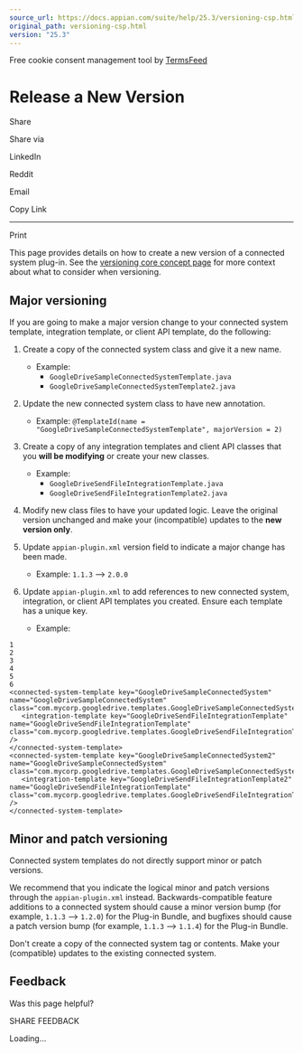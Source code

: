 ```yaml
---
source_url: https://docs.appian.com/suite/help/25.3/versioning-csp.html
original_path: versioning-csp.html
version: "25.3"
---
```


Free cookie consent management tool by [TermsFeed](https://www.termsfeed.com/)

# Release a New Version

Share

Share via

LinkedIn

Reddit

Email

Copy Link

* * *

Print

This page provides details on how to create a new version of a connected system plug-in. See the [versioning core concept page](versioning.html) for more context about what to consider when versioning.

## Major versioning

If you are going to make a major version change to your connected system template, integration template, or client API template, do the following:

1.  Create a copy of the connected system class and give it a new name.
    -   Example:
        -   `GoogleDriveSampleConnectedSystemTemplate.java`
        -   `GoogleDriveSampleConnectedSystemTemplate2.java`
2.  Update the new connected system class to have new annotation.
    -   Example: `@TemplateId(name = "GoogleDriveSampleConnectedSystemTemplate", majorVersion = 2)`
3.  Create a copy of any integration templates and client API classes that you **will be modifying** or create your new classes.
    -   Example:
        -   `GoogleDriveSendFileIntegrationTemplate.java`
        -   `GoogleDriveSendFileIntegrationTemplate2.java`
4.  Modify new class files to have your updated logic. Leave the original version unchanged and make your (incompatible) updates to the **new version only**.

5.  Update `appian-plugin.xml` version field to indicate a major change has been made.
    -   Example: `1.1.3` –> `2.0.0`
6.  Update `appian-plugin.xml` to add references to new connected system, integration, or client API templates you created. Ensure each template has a unique key.
    -   Example:

```
1
2
3
4
5
6
<connected-system-template key="GoogleDriveSampleConnectedSystem" name="GoogleDriveSampleConnectedSystem" class="com.mycorp.googledrive.templates.GoogleDriveSampleConnectedSystemTemplate">
   <integration-template key="GoogleDriveSendFileIntegrationTemplate" name="GoogleDriveSendFileIntegrationTemplate" class="com.mycorp.googledrive.templates.GoogleDriveSendFileIntegrationTemplate" />
</connected-system-template>
<connected-system-template key="GoogleDriveSampleConnectedSystem2" name="GoogleDriveSampleConnectedSystem" class="com.mycorp.googledrive.templates.GoogleDriveSampleConnectedSystemTemplate2">
   <integration-template key="GoogleDriveSendFileIntegrationTemplate2" name="GoogleDriveSendFileIntegrationTemplate" class="com.mycorp.googledrive.templates.GoogleDriveSendFileIntegrationTemplate2" />
</connected-system-template>
```

## Minor and patch versioning

Connected system templates do not directly support minor or patch versions.

We recommend that you indicate the logical minor and patch versions through the `appian-plugin.xml` instead. Backwards-compatible feature additions to a connected system should cause a minor version bump (for example, `1.1.3` –> `1.2.0`) for the Plug-in Bundle, and bugfixes should cause a patch version bump (for example, `1.1.3` –> `1.1.4`) for the Plug-in Bundle.

Don't create a copy of the connected system tag or contents. Make your (compatible) updates to the existing connected system.

## Feedback

Was this page helpful?

SHARE FEEDBACK

Loading...